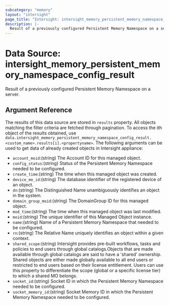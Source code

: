 ```yaml
---
subcategory: "memory"
layout: "intersight"
page_title: "Intersight: intersight_memory_persistent_memory_namespace_config_result"
description: |-
  Result of a previously configured Persistent Memory Namespace on a server.
---
```


# Data Source: intersight_memory_persistent_memory_namespace_config_result
Result of a previously configured Persistent Memory Namespace on a server.
## Argument Reference
The results of this data source are stored in `results` property.
All objects matching the filter criteria are fetched through pagination.
To access the ith object of the results obtained, use `data.intersight_memory_persistent_memory_namespace_config_result.<custom_name>.results[i].<propertyname>`.
The following arguments can be used to get data of already created objects in Intersight appliance:
* `account_moid`:(string) The Account ID for this managed object. 
* `config_status`:(string) Status of the Persistent Memory Namespace needed to be configured. 
* `create_time`:(string) The time when this managed object was created. 
* `device_mo_id`:(string) The database identifier of the registered device of an object. 
* `dn`:(string) The Distinguished Name unambiguously identifies an object in the system. 
* `domain_group_moid`:(string) The DomainGroup ID for this managed object. 
* `mod_time`:(string) The time when this managed object was last modified. 
* `moid`:(string) The unique identifier of this Managed Object instance. 
* `name`:(string) Name of a Persistent Memory Namespace that needed to be configured. 
* `rn`:(string) The Relative Name uniquely identifies an object within a given context. 
* `shared_scope`:(string) Intersight provides pre-built workflows, tasks and policies to end users through global catalogs.Objects that are made available through global catalogs are said to have a 'shared' ownership. Shared objects are either made globally available to all end users or restricted to end users based on their license entitlement. Users can use this property to differentiate the scope (global or a specific license tier) to which a shared MO belongs. 
* `socket_id`:(string) Socket ID in which the Persistent Memory Namespace needed to be configured. 
* `socket_memory_id`:(string) Socket Memory ID in which the Persistent Memory Namespace needed to be configured. 
 